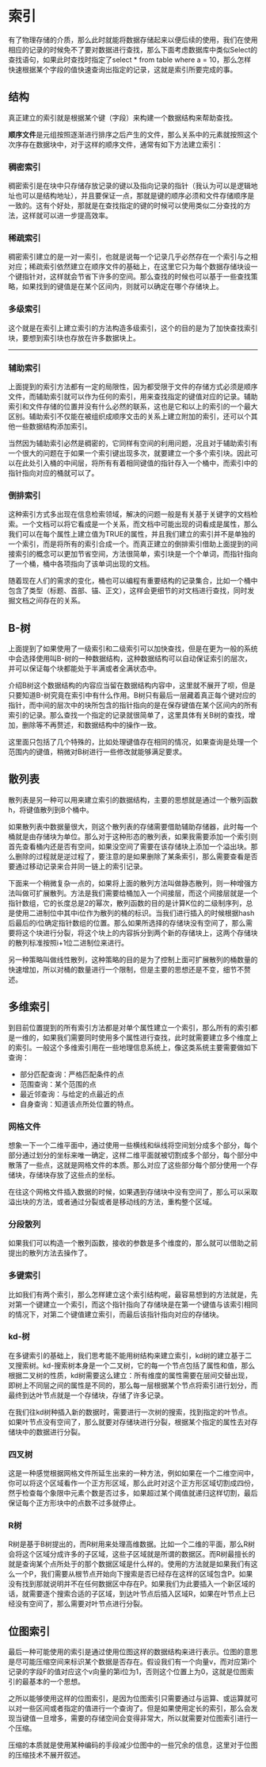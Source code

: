 # 索引

有了物理存储的介质，那么此时就能将数据存储起来以便后续的使用，我们在使用相应的记录的时候免不了要对数据进行查找，那么下面考虑数据库中类似Select的查找语句，如果此时查找时指定了select * from table where a = 10，那么怎样快速根据某个字段的值快速查询出指定的记录，这就是索引所要完成的事。

## 结构

真正建立的索引就是根据某个键（字段）来构建一个数据结构来帮助查找。

**顺序文件**是元组按照逐渐进行排序之后产生的文件，那么关系中的元素就按照这个次序存在数据块中，对于这样的顺序文件，通常有如下方法建立索引：

### 稠密索引

稠密索引是在块中只存储存放记录的键以及指向记录的指针（我认为可以是逻辑地址也可以是结构地址），并且要保证一点，那就是键的顺序必须和文件存储顺序是一致的。这有个好处，那就是在查找指定的键的时候可以使用类似二分查找的方法，这样就可以进一步提高效率。

### 稀疏索引

稠密索引建立的是一对一索引，也就是说每一个记录几乎必然存在一个索引与之相对应；稀疏索引依然建立在顺序文件的基础上，在这里它只为每个数据存储块设一个键指针对，这样就会节省下许多的空间。那么查找的时候也可以基于一些查找策略，如果找到的键值是在某个区间内，则就可以确定在哪个存储块上。

### 多级索引

这个就是在索引上建立索引的方法构造多级索引，这个的目的是为了加快查找索引块，要想到索引块也存放在许多数据块上。

---

### 辅助索引

上面提到的索引方法都有一定的局限性，因为都受限于文件的存储方式必须是顺序文件，而辅助索引就可以作为任何的索引，用来查找指定的键值对应的记录。辅助索引和文件存储的位置并没有什么必然的联系，这也是它和以上的索引的一个最大区别。辅助索引不仅能在被组织成顺序文击的关系上建立附加的索引，还可以个其他一些数据结构添加索引。

当然因为辅助索引必然是稠密的，它同样有空间的利用问题，况且对于辅助索引有一个很大的问题在于如果一个索引键出现多次，就要建立一个多个索引块。因此可以在此处引入桶的中间层，将所有有着相同键值的指针存入一个桶中，而索引中的指针指向对应的桶就可以了。

### 倒排索引

这种索引方式多出现在信息检索领域，解决的问题一般是有关基于关键字的文档检索。一个文档可以将它看成是一个关系，而文档中可能出现的词看成是属性，那么我们可以在每个属性上建立值为TRUE的属性，并且我们建立的索引并不是单独的一个索引，而是将所有的索引合成一个。而真正建立的倒排索引借助上面提到的间接索引的概念可以更加节省空间，方法很简单，索引块是一个个单词，而指针指向了一个桶，桶中各项指向了该单词出现的文档。

随着现在人们的需求的变化，桶也可以编程有重要结构的记录集合，比如一个桶中包含了类型（标题、首部、锚、正文），这样会更细节的对文档进行查找，同时发掘文档之间存在的关系。

## B-树

上面提到了如果使用了一级索引和二级索引可以加快查找，但是在更为一般的系统中会选择使用叫B-树的一种数据结构，这种数据结构可以自动保证索引的层次，并可以保证每个块都能处于半满或者全满状态中。

介绍B树这个数据结构的内容应当留在数据结构内容中，这里就不展开了呗，但是只要知道B-树究竟在索引中有什么作用。B树只有最后一层藏着真正每个键对应的指针，而中间的层次中的块所包含的指针指向的是在保存键值在某个区间内的所有索引的记录。那么查找一个指定的记录就很简单了，这里具体有关B树的查找，增加，删除等不再赘述，和数据结构中的操作一致。

这里面只包括了几个特殊的，比如处理键值存在相同的情况，如果查询是处理一个范围内的键值，稍微对B树进行一些修改就能够满足要求。

## 散列表

散列表是另一种可以用来建立索引的数据结构，主要的思想就是通过一个散列函数h，将键值散列到B个桶中。

如果散列表中数据量很大，则这个散列表的存储需要借助辅助存储器，此时每一个桶就是由存储块为单位。那么对于这种形态的散列表，如果我需要添加一个索引则首先查看桶内还是否有空间，如果没空间了需要在该存储块上添加一个溢出块。那么删除的过程就是逆过程了，要注意的是如果删除了某条索引，那么需要查看是否要通过移动记录来合并同一链上的索引记录。

下面来一个稍微复杂一点的，如果将上面的散列方法叫做静态散列，则一种增强方法叫做可扩展散列。方法是我们需要给桶加入一个间接层，而这个间接层就是一个指针数组，它的长度总是2的幂次，散列函数的目的是计算K位的二级制序列，总是使用二进制位中其中i位作为散列的桶的标识。当我们进行插入的时候根据hash后最后的i位确定指针数组的位置。那么如果所选择的存储块没有空间了，那么需要将这个块进行分裂，将这个块上的内容拆分到两个新的存储块上，这两个存储块的散列标准按照i+1位二进制位来进行。

另一种策略叫做线性散列，这种策略的目的是为了控制上面可扩展散列的桶数量的快速增加，所以对桶的数量进行一个限制，但是主要的思想还是不变，细节不赘述。

## 多维索引

到目前位置提到的所有索引方法都是对单个属性建立一个索引，那么所有的索引都是一维的，如果我们需要同时使用多个属性进行查找，此时就需要建立多个维度上的索引。一般这个多维索引用在一些地理信息系统上，像这类系统主要需要做如下查询：

* 部分匹配查询：严格匹配条件的点
* 范围查询：某个范围的点
* 最近邻查询：与给定的点最近的点
* 自身查询：知道该点所处位置的特点。

### 网格文件

想象一下一个二维平面中，通过使用一些横线和纵线将空间划分成多个部分，每个部分通过划分的坐标来唯一确定，这样二维平面就被切割成多个部分，每个部分中散落了一些点，这就是网格文件的本质。那么对应了这些部分每个部分使用一个存储块，存储块存放了这些点的坐标。

在往这个网格文件插入数据的时候，如果遇到存储块中没有空间了，那么可以采取溢出块的方法，或者通过分裂或者是移动线的方法，重构整个区域。

### 分段散列

如果我们可以构造一个散列函数，接收的参数是多个维度的，那么就可以借助之前提出的散列方法去操作了。

### 多键索引

比如我们有两个索引，那么怎样建立这个索引结构呢，最容易想到的方法就是，先对第一个键建立一个索引，而这个指针指向了存储块是在第一个键值与该索引相同的情况下，对第二个键值建立索引，而最后该指针指向对应的存储块。

### kd-树

在多键索引的基础上，我们思考能不能用树结构来建立索引，kd树的建立基于二叉搜索树。kd-搜索树本身是一个二叉树，它的每一个节点包括了属性和值，那么根据二叉树的性质，kd树需要这么建立：所有维度的属性需要在层间交替出现，即树上不同层之间的属性是不同的，那么每一层根据某个节点将索引进行划分，而最终到达叶节点就是一个存储块，存储了许多记录。

在我们往kd树种插入新的数据时，需要进行一次树的搜索，找到指定的叶节点。如果叶节点没有空间了，那么就要对存储块进行分裂，根据某个指定的属性去对存储块中的数据进行分裂。

### 四叉树

这是一种感觉根据网格文件所延生出来的一种方法，例如如果在一个二维空间中，你可以将这个区域看作一个正方形区域，那么此时对这个正方形区域切割成四份，然乎检查每个象限中元素个数是否过多，如果超过某个阈值就递归这样切割，最后保证每个正方形块中的点数不过多就停止。

### R树

R树是基于B树提出的，而R树用来处理高维数据。比如一个二维的平面，那么R树会将这个区域分成许多的子区域，这些子区域就是所谓的数据区。而R树最擅长的就是查询某个点所处于的那个数据区域是什么样的。使用的方法就是如果我们有这么一个P，我们需要从根节点开始向下搜索是否已经存在这样的区域包含P。如果没有找到那就说明并不在任何数据区中存在P。如果我们为此要插入一个新区域的话，就需要逐个搜索合适的子区域，到达叶节点后插入区域R，如果在叶节点上已经没有空间了，那么需要对叶节点进行分裂。

## 位图索引

最后一种可能使用的索引是通过使用位图这样的数据结构来进行表示。位图的意思是尽可能压缩空间来标识某个数据是否存在。假设我们有一个向量v，而对应第i个记录的字段F的值对应这个v向量的第i位为1，否则这个位置上为0，这就是位图索引的最基本的一个思想。

之所以能够使用这样的位图索引，是因为位图索引只需要通过与运算、或运算就可以对一些区间或者指定的值进行一个查询了。但是如果使用定长的索引，那么会发现当键值一旦增多，需要的存储空间会变得非常大，所以就需要对位图索引进行一个压缩。

压缩的本质就是使用某种编码的手段减少位图中的一些冗余的信息，这里对于位图的压缩技术不展开叙述。